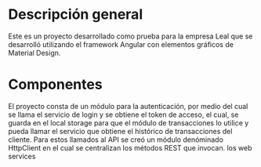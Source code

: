 # Descripción general

Este es un proyecto desarrollado como prueba para la empresa Leal que se desarrolló utilizando el framework Angular con elementos gráficos de Material Design.

# Componentes

El proyecto consta de un módulo para la autenticación, por medio del cual se llama el servicio de login y se obtiene el token de acceso, el cual, se guarda en el local storage para que el módulo de transacciones lo utilice y pueda llamar el servicio que obtiene el histórico de transacciones del cliente. Para estos llamados al API se creó un módulo denóminado HttpClient en el cual se centralizan los métodos REST que invocan. los web services